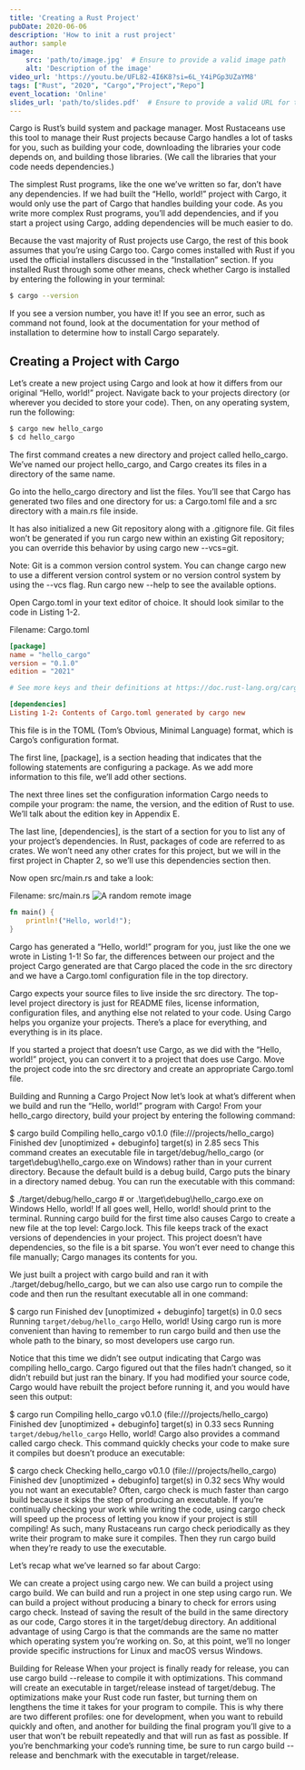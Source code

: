 ```yaml
---
title: 'Creating a Rust Project'
pubDate: 2020-06-06
description: 'How to init a rust project'
author: sample
image:
    src: 'path/to/image.jpg'  # Ensure to provide a valid image path
    alt: 'Description of the image'
video_url: 'https://youtu.be/UFL82-4I6K8?si=6L_Y4iPGp3UZaYM8'
tags: ["Rust", "2020", "Cargo","Project","Repo"]
event_location: 'Online'
slides_url: 'path/to/slides.pdf'  # Ensure to provide a valid URL for the slides
---
```

Cargo is Rust’s build system and package manager. Most Rustaceans use this tool to manage their Rust projects because Cargo handles a lot of tasks for you, such as building your code, downloading the libraries your code depends on, and building those libraries. (We call the libraries that your code needs dependencies.)



The simplest Rust programs, like the one we’ve written so far, don’t have any dependencies. If we had built the “Hello, world!” project with Cargo, it would only use the part of Cargo that handles building your code. As you write more complex Rust programs, you’ll add dependencies, and if you start a project using Cargo, adding dependencies will be much easier to do.

Because the vast majority of Rust projects use Cargo, the rest of this book assumes that you’re using Cargo too. Cargo comes installed with Rust if you used the official installers discussed in the “Installation” section. If you installed Rust through some other means, check whether Cargo is installed by entering the following in your terminal:
```bash
$ cargo --version
```
If you see a version number, you have it! If you see an error, such as command not found, look at the documentation for your method of installation to determine how to install Cargo separately.

## Creating a Project with Cargo
Let’s create a new project using Cargo and look at how it differs from our original “Hello, world!” project. Navigate back to your projects directory (or wherever you decided to store your code). Then, on any operating system, run the following:
```bash
$ cargo new hello_cargo
$ cd hello_cargo
```
The first command creates a new directory and project called hello_cargo. We’ve named our project hello_cargo, and Cargo creates its files in a directory of the same name.

Go into the hello_cargo directory and list the files. You’ll see that Cargo has generated two files and one directory for us: a Cargo.toml file and a src directory with a main.rs file inside.

It has also initialized a new Git repository along with a .gitignore file. Git files won’t be generated if you run cargo new within an existing Git repository; you can override this behavior by using cargo new --vcs=git.

Note: Git is a common version control system. You can change cargo new to use a different version control system or no version control system by using the --vcs flag. Run cargo new --help to see the available options.

Open Cargo.toml in your text editor of choice. It should look similar to the code in Listing 1-2.

Filename: Cargo.toml
```toml
[package]
name = "hello_cargo"
version = "0.1.0"
edition = "2021"

# See more keys and their definitions at https://doc.rust-lang.org/cargo/reference/manifest.html

[dependencies]
Listing 1-2: Contents of Cargo.toml generated by cargo new
```
This file is in the TOML (Tom’s Obvious, Minimal Language) format, which is Cargo’s configuration format.

The first line, [package], is a section heading that indicates that the following statements are configuring a package. As we add more information to this file, we’ll add other sections.

The next three lines set the configuration information Cargo needs to compile your program: the name, the version, and the edition of Rust to use. We’ll talk about the edition key in Appendix E.

The last line, [dependencies], is the start of a section for you to list any of your project’s dependencies. In Rust, packages of code are referred to as crates. We won’t need any other crates for this project, but we will in the first project in Chapter 2, so we’ll use this dependencies section then.

Now open src/main.rs and take a look:

Filename: src/main.rs
![A random remote image](https://picsum.photos/1024/768)
```rust
fn main() {
    println!("Hello, world!");
}
```

Cargo has generated a “Hello, world!” program for you, just like the one we wrote in Listing 1-1! So far, the differences between our project and the project Cargo generated are that Cargo placed the code in the src directory and we have a Cargo.toml configuration file in the top directory.

Cargo expects your source files to live inside the src directory. The top-level project directory is just for README files, license information, configuration files, and anything else not related to your code. Using Cargo helps you organize your projects. There’s a place for everything, and everything is in its place.

If you started a project that doesn’t use Cargo, as we did with the “Hello, world!” project, you can convert it to a project that does use Cargo. Move the project code into the src directory and create an appropriate Cargo.toml file.

Building and Running a Cargo Project
Now let’s look at what’s different when we build and run the “Hello, world!” program with Cargo! From your hello_cargo directory, build your project by entering the following command:

$ cargo build
   Compiling hello_cargo v0.1.0 (file:///projects/hello_cargo)
    Finished dev [unoptimized + debuginfo] target(s) in 2.85 secs
This command creates an executable file in target/debug/hello_cargo (or target\debug\hello_cargo.exe on Windows) rather than in your current directory. Because the default build is a debug build, Cargo puts the binary in a directory named debug. You can run the executable with this command:

$ ./target/debug/hello_cargo # or .\target\debug\hello_cargo.exe on Windows
Hello, world!
If all goes well, Hello, world! should print to the terminal. Running cargo build for the first time also causes Cargo to create a new file at the top level: Cargo.lock. This file keeps track of the exact versions of dependencies in your project. This project doesn’t have dependencies, so the file is a bit sparse. You won’t ever need to change this file manually; Cargo manages its contents for you.

We just built a project with cargo build and ran it with ./target/debug/hello_cargo, but we can also use cargo run to compile the code and then run the resultant executable all in one command:

$ cargo run
    Finished dev [unoptimized + debuginfo] target(s) in 0.0 secs
     Running `target/debug/hello_cargo`
Hello, world!
Using cargo run is more convenient than having to remember to run cargo build and then use the whole path to the binary, so most developers use cargo run.

Notice that this time we didn’t see output indicating that Cargo was compiling hello_cargo. Cargo figured out that the files hadn’t changed, so it didn’t rebuild but just ran the binary. If you had modified your source code, Cargo would have rebuilt the project before running it, and you would have seen this output:

$ cargo run
   Compiling hello_cargo v0.1.0 (file:///projects/hello_cargo)
    Finished dev [unoptimized + debuginfo] target(s) in 0.33 secs
     Running `target/debug/hello_cargo`
Hello, world!
Cargo also provides a command called cargo check. This command quickly checks your code to make sure it compiles but doesn’t produce an executable:

$ cargo check
   Checking hello_cargo v0.1.0 (file:///projects/hello_cargo)
    Finished dev [unoptimized + debuginfo] target(s) in 0.32 secs
Why would you not want an executable? Often, cargo check is much faster than cargo build because it skips the step of producing an executable. If you’re continually checking your work while writing the code, using cargo check will speed up the process of letting you know if your project is still compiling! As such, many Rustaceans run cargo check periodically as they write their program to make sure it compiles. Then they run cargo build when they’re ready to use the executable.

Let’s recap what we’ve learned so far about Cargo:

We can create a project using cargo new.
We can build a project using cargo build.
We can build and run a project in one step using cargo run.
We can build a project without producing a binary to check for errors using cargo check.
Instead of saving the result of the build in the same directory as our code, Cargo stores it in the target/debug directory.
An additional advantage of using Cargo is that the commands are the same no matter which operating system you’re working on. So, at this point, we’ll no longer provide specific instructions for Linux and macOS versus Windows.

Building for Release
When your project is finally ready for release, you can use cargo build --release to compile it with optimizations. This command will create an executable in target/release instead of target/debug. The optimizations make your Rust code run faster, but turning them on lengthens the time it takes for your program to compile. This is why there are two different profiles: one for development, when you want to rebuild quickly and often, and another for building the final program you’ll give to a user that won’t be rebuilt repeatedly and that will run as fast as possible. If you’re benchmarking your code’s running time, be sure to run cargo build --release and benchmark with the executable in target/release.